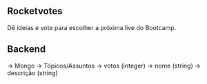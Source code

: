 ## Rocketvotes

Dê ideias e vote para escolher a próxima live do Bootcamp.

## Backend

-> Mongo
-> Tópicos/Assuntos
-> votos (integer)
-> nome (string)
-> descrição (string)
